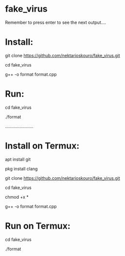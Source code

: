 # fake_virus
Remember to press enter to see the next output....

# Install:

git clone https://github.com/nektarioskouro/fake_virus.git

cd fake_virus

g++ -o format format.cpp

# Run:

cd fake_virus

./format

.......................

# Install on Termux:

apt install git

pkg install clang

git clone https://github.com/nektarioskouro/fake_virus.git

cd fake_virus

chmod +x *

g++ -o format format.cpp

# Run on Termux:

cd fake_virus

./format
